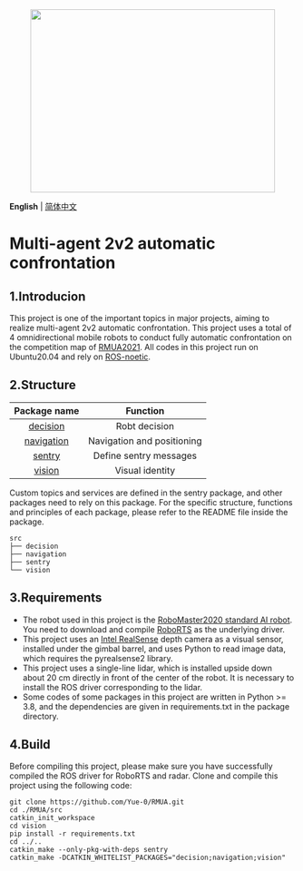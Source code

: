<div align="center">
    <img src="images/robot.png" width="431" height="323" />
</div>

__English__ | [简体中文](README_cn.md)

# Multi-agent 2v2 automatic confrontation

## 1.Introducion

This project is one of the important topics in major projects, aiming to realize multi-agent 2v2 automatic confrontation.
This project uses a total of 4 omnidirectional mobile robots to conduct fully automatic confrontation on the competition map of [RMUA2021](https://icra2021.org/competitions/dji-robomaster-ai-challenge).
All codes in this project run on Ubuntu20.04 and rely on [ROS-noetic](http://wiki.ros.org/noetic).

## 2.Structure

| Package name                 | Function                   |
|:----------------------------:|:--------------------------:|
| [decision](src/decision)     | Robt decision              |
| [navigation](src/navigation) | Navigation and positioning |
| [sentry](src/sentry)         | Define sentry messages     |
| [vision](src/vision)         | Visual identity            |

Custom topics and services are defined in the sentry package, and other packages need to rely on this package. For the specific structure, functions and principles of each package, please refer to the README file inside the package.

```
src
├── decision
├── navigation
├── sentry
└── vision
```

## 3.Requirements

* The robot used in this project is the [RoboMaster2020 standard AI robot](https://www.robomaster.com/zh-CN/products/components/detail/2499). You need to download and compile [RoboRTS](https://github.com/RoboMaster/RoboRTS) as the underlying driver.
* This project uses an [Intel RealSense](https://www.intelrealsense.com/) depth camera as a visual sensor, installed under the gimbal barrel, and uses Python to read image data, which requires the pyrealsense2 library.
* This project uses a single-line lidar, which is installed upside down about 20 cm directly in front of the center of the robot. It is necessary to install the ROS driver corresponding to the lidar.
* Some codes of some packages in this project are written in Python >= 3.8, and the dependencies are given in requirements.txt in the package directory.

## 4.Build

Before compiling this project, please make sure you have successfully compiled the ROS driver for RoboRTS and radar.
Clone and compile this project using the following code:

```shell
git clone https://github.com/Yue-0/RMUA.git
cd ./RMUA/src
catkin_init_workspace
cd vision
pip install -r requirements.txt
cd ../..
catkin_make --only-pkg-with-deps sentry
catkin_make -DCATKIN_WHITELIST_PACKAGES="decision;navigation;vision"
```
